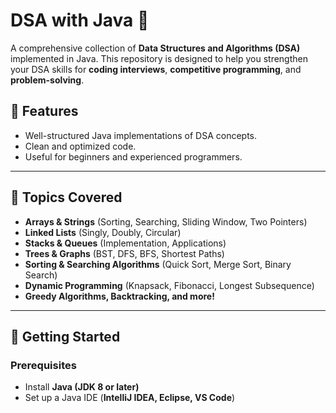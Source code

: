 # DSA with Java 🚀

A comprehensive collection of **Data Structures and Algorithms (DSA)** implemented in Java. This repository is designed to help you strengthen your DSA skills for **coding interviews**, **competitive programming**, and **problem-solving**.

## 📌 Features
-  Well-structured Java implementations of DSA concepts.
-  Clean and optimized code.
-  Useful for beginners and experienced programmers.
---

## 📘 Topics Covered
- **Arrays & Strings** (Sorting, Searching, Sliding Window, Two Pointers)
- **Linked Lists** (Singly, Doubly, Circular)
- **Stacks & Queues** (Implementation, Applications)
- **Trees & Graphs** (BST, DFS, BFS, Shortest Paths)
- **Sorting & Searching Algorithms** (Quick Sort, Merge Sort, Binary Search)
- **Dynamic Programming** (Knapsack, Fibonacci, Longest Subsequence)
- **Greedy Algorithms, Backtracking, and more!**

---

## 🚀 Getting Started

### Prerequisites
- Install **Java (JDK 8 or later)**
- Set up a Java IDE (**IntelliJ IDEA, Eclipse, VS Code**)  


